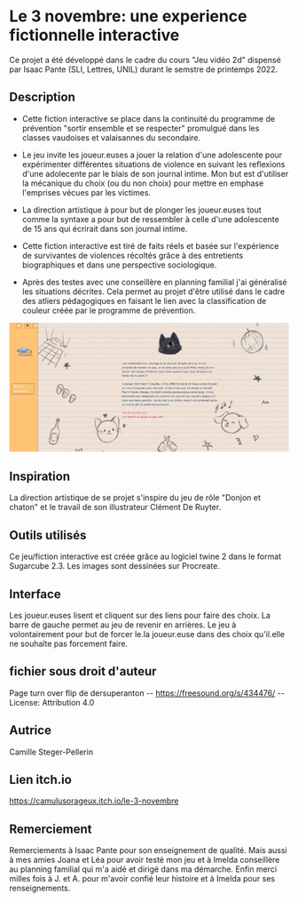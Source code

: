 # Le 3 novembre: une experience fictionnelle interactive
Ce projet a été développé dans le cadre du cours "Jeu vidéo 2d" dispensé par Isaac Pante (SLI, Lettres, UNIL) durant le semstre de printemps 2022.

## Description
- Cette fiction interactive se place dans la continuité du programme de prévention "sortir ensemble et se respecter" promulgué dans les classes vaudoises et valaisannes du secondaire. 

- Le jeu invite les joueur.euses a jouer la relation d'une adolescente pour expérimenter différentes situations de violence en suivant les reflexions d'une adolecente par le biais de son journal intime. Mon but est d'utiliser la mécanique du choix (ou du non choix) pour mettre en emphase l'emprises vécues par les victimes. 

- La direction artistique à pour but de plonger les joueur.euses tout comme la syntaxe a pour but de ressembler à celle d'une adolescente de 15 ans qui écrirait dans son journal intime.

- Cette fiction interactive est tiré de faits réels et basée sur l'expérience de survivantes de violences récoltés grâce à des entretients biographiques et dans une perspective sociologique. 

- Après des testes avec une conseillère en planning familial j'ai généralisé les situations décrites. Cela permet au projet d'être utilisé dans le cadre des atliers pédagogiques en faisant le lien avec la classification de couleur créée par le programme de prévention.

![Capture de jeu](ReadMe/CaptureJeu1.png)

## Inspiration
La direction artistique de se projet s'inspire du jeu de rôle "Donjon et chaton" et le travail de son illustrateur Clément De Ruyter.

## Outils utilisés 
Ce jeu/fiction interactive est créée grâce au logiciel twine 2 dans le format Sugarcube 2.3.
Les images sont dessinées sur Procreate.

## Interface
Les joueur.euses lisent et cliquent sur des liens pour faire des choix. La barre de gauche permet au jeu de revenir en arrières. Le jeu à volontairement pour but de forcer le.la joueur.euse dans des choix qu'il.elle ne souhaîte pas forcement faire.

## fichier sous droit d'auteur
Page turn over flip de dersuperanton -- https://freesound.org/s/434476/ -- License: Attribution 4.0

## Autrice
Camille Steger-Pellerin

## Lien itch.io
https://camulusorageux.itch.io/le-3-novembre

## Remerciement
Remerciements à Isaac Pante pour son enseignement de qualité.
Mais aussi à mes amies Joana et Léa pour avoir testé mon jeu et à Imelda conseillère au planning familial qui m'a aidé et dirigé dans ma démarche.
Enfin merci milles fois à J. et A. pour m'avoir confié leur histoire et à Imelda pour ses renseignements. 
